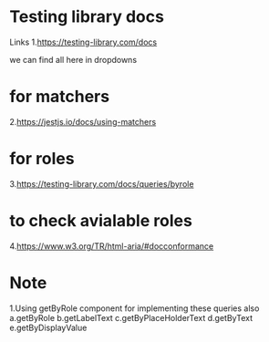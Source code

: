 # Testing library docs
Links
1.https://testing-library.com/docs

we can find all here in dropdowns

# for matchers
2.https://jestjs.io/docs/using-matchers

# for roles
3.https://testing-library.com/docs/queries/byrole

# to check avialable roles
4.https://www.w3.org/TR/html-aria/#docconformance

# Note
1.Using getByRole component for implementing these queries also
  a.getByRole
  b.getLabelText
  c.getByPlaceHolderText
  d.getByText
  e.getByDisplayValue